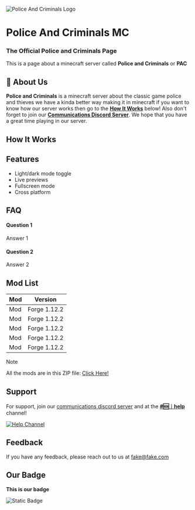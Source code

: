 
![Police And Criminals Logo](https://cdn.discordapp.com/attachments/1124443067320119418/1124443553020510218/Police_and_Criminals_Logo.png)


# Police And Criminals MC
### The Official Police and Criminals Page
This is a page about a minecraft server called **Police and Criminals** or **PAC**


## 🚀 About Us
**Police and Criminals** is a minecraft server about the classic game police and thieves we have a kinda better way making it in minecraft if you want to know how our server works then go to the **[How It Works](https://github.com/antoniszikos16/Police-And-Criminals-MC/blob/main/README.md#how-it-works)** below! Also don't forget to join our [**Communications Discord Server**](https://discord.gg/NHJ7DmMm8k). We hope that you have a great time playing in our server.


## How It Works
## Features

- Light/dark mode toggle
- Live previews
- Fullscreen mode
- Cross platform


## FAQ

#### Question 1

Answer 1

#### Question 2

Answer 2

## Mod List

| Mod             | Version                                                                |
| ----------------- | ------------------------------------------------------------------ |
| Mod | Forge 1.12.2 |  
| Mod | Forge 1.12.2 |
| Mod | Forge 1.12.2 | 
| Mod | Forge 1.12.2 | 
| Mod | Forge 1.12.2 |

> [!NOTE]
> All the mods are in this ZIP file: [Click Here!](https://www.dropbox.com/sh/x212pf31khqj8zf/AABHVrLfW68hJIOX8rnQKF9na?dl=0)


## Support

For support, join our [communications discord server](https://discord.gg/NHJ7DmMm8k) and at the [**#🆘︱help**](https://discord.com/channels/1122603524728037376/1140282283211882667/1140284987975942146) channel!

[![Help Channel](https://cdn.discordapp.com/attachments/1124443067320119418/1140283693143961692/image.png)](https://discord.com/channels/1122603524728037376/1140282283211882667/1140284987975942146)


## Feedback

If you have any feedback, please reach out to us at fake@fake.com


## Our Badge

**This is our badge**

![Static Badge](https://img.shields.io/badge/--Police-Criminals---?style=plastic&logo=minecraft&logoColor=%2362B47A&label=Police&labelColor=0029ff&color=ff9500&link=https%3A%2F%2Fdiscord.gg%2FxcNzMccKXb)




